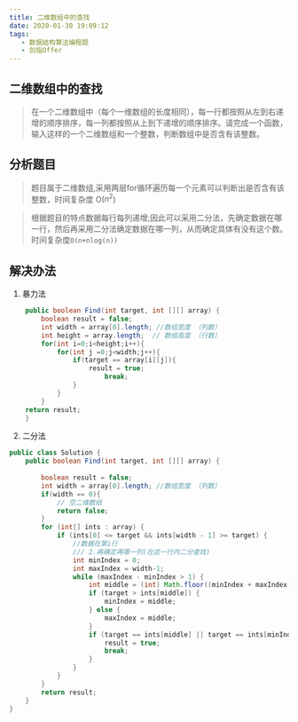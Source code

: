 ```yaml
---
title: 二维数组中的查找
date: 2020-01-30 19:09:12
tags:  
   - 数据结构算法编程题
   - 剑指Offer
---
```


## 二维数组中的查找
> 在一个二维数组中（每个一维数组的长度相同），每一行都按照从左到右递增的顺序排序，每一列都按照从上到下递增的顺序排序。请完成一个函数，输入这样的一个二维数组和一个整数，判断数组中是否含有该整数。

## 分析题目
> 题目属于二维数组,采用两层for循环遍历每一个元素可以判断出是否含有该整数，时间复杂度 O($n^2$)


> 根据题目的特点数据每行每列递增;因此可以采用二分法，先确定数据在哪一行，然后再采用二分法确定数据在哪一列，从而确定具体有没有这个数。时间复杂度`O(n+nlog(n))`

## 解决办法

1. 暴力法
```Java
    public boolean Find(int target, int [][] array) {
        boolean result = false;
        int width = array[0].length; //数组宽度 （列数）
        int height = array.length;  // 数组高度 （行数）
        for(int i=0;i<height;i++){
            for(int j =0;j<width;j++){
                if(target == array[i][j]){
                    result = true;
                        break;
                }
            }
        }
    return result;
    }
```
2. 二分法

```Java
public class Solution {
    public boolean Find(int target, int [][] array) {
          
        boolean result = false;
        int width = array[0].length; //数组宽度 （列数）
        if(width == 0){
            // 空二维数组
            return false;
        }
        for (int[] ints : array) {
            if (ints[0] <= target && ints[width - 1] >= target) {
                //数据在第i行
                /// 2.再确定再哪一列(在这一行内二分查找)
                int minIndex = 0;
                int maxIndex = width-1;
                while (maxIndex - minIndex > 1) {
                    int middle = (int) Math.floor((minIndex + maxIndex) / 2.0);
                    if (target > ints[middle]) {
                        minIndex = middle;
                    } else {
                        maxIndex = middle;
                    }
                    if (target == ints[middle] || target == ints[minIndex]||target==ints[maxIndex]) {
                        result = true;
                        break;
                    }
                }
            }
        }
        return result;
    }
}
```
